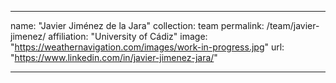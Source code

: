 ---

name: "Javier Jiménez de la Jara"
collection: team
permalink: /team/javier-jimenez/
affiliation: "University of Cádiz"
image: "https://weathernavigation.com/images/work-in-progress.jpg"
url: "https://www.linkedin.com/in/javier-jimenez-jara/"

---
